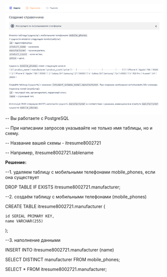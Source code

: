 ![Alt text](pic_1.png)
-- Вы работаете с PostgreSQL

-- При написании запросов указывайте не только имя таблицы, но и схему.

-- Название вашей схемы - itresume8002721

-- Например, itresume8002721.tablename


**Решение:**



--1. удаляем таблицу с мобильными телефонами mobile_phones, если она существует

DROP TABLE IF EXISTS itresume8002721.manufacturer;

--2. создаём таблицу с мобильными телефонами (mobile_phones)

CREATE TABLE itresume8002721.manufacturer (

    id SERIAL PRIMARY KEY,
    name VARCHAR(255)
);

--3. наполнение данными

INSERT INTO itresume8002721.manufacturer (name)

SELECT DISTINCT manufacturer
FROM mobile_phones;

SELECT * FROM itresume8002721.manufacturer;